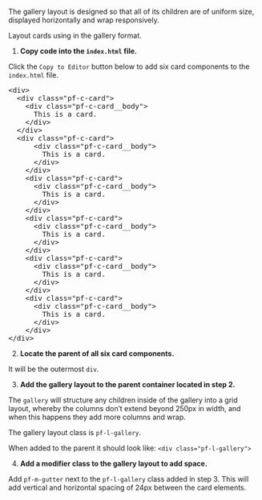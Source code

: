 The gallery layout is designed so that all of its children are of uniform size, displayed horizontally and wrap responsively.

Layout cards using in the gallery format.

1) <strong>Copy code into the `index.html` file.</strong>

Click the `Copy to Editor` button below to add six card components to the `index.html` file.

<pre class="file" data-filename="index.html" data-target="replace">
&lt;div&gt;
  &lt;div class=&quot;pf-c-card&quot;&gt; 
    &lt;div class=&quot;pf-c-card__body&quot;&gt;
      This is a card.
    &lt;/div&gt;
  &lt;/div&gt;
  &lt;div class=&quot;pf-c-card&quot;&gt; 
      &lt;div class=&quot;pf-c-card__body&quot;&gt;
        This is a card.
      &lt;/div&gt;
    &lt;/div&gt;
    &lt;div class=&quot;pf-c-card&quot;&gt; 
      &lt;div class=&quot;pf-c-card__body&quot;&gt;
        This is a card.
      &lt;/div&gt;
    &lt;/div&gt;
    &lt;div class=&quot;pf-c-card&quot;&gt; 
      &lt;div class=&quot;pf-c-card__body&quot;&gt;
        This is a card.
      &lt;/div&gt;
    &lt;/div&gt;
    &lt;div class=&quot;pf-c-card&quot;&gt; 
      &lt;div class=&quot;pf-c-card__body&quot;&gt;
        This is a card.
      &lt;/div&gt;
    &lt;/div&gt;
    &lt;div class=&quot;pf-c-card&quot;&gt; 
      &lt;div class=&quot;pf-c-card__body&quot;&gt;
        This is a card.
      &lt;/div&gt;
    &lt;/div&gt;
&lt;/div&gt;
</pre>

2) <strong>Locate the parent of all six card components.</strong>

It will be the outermost `div`.

3) <strong>Add the gallery layout to the parent container located in step 2.</strong>

The `gallery` will structure any children inside of the gallery into a grid layout, whereby the columns don’t extend beyond 250px in width, and when this happens they add more columns and wrap.

The gallery layout class is `pf-l-gallery`.

When added to the parent it should look like:
`<div class="pf-l-gallery">`

4) <strong>Add a modifier class to the gallery layout to add space.</strong>

Add `pf-m-gutter` next to the `pf-l-gallery` class added in step 3. This will add vertical and horizontal spacing of 24px between the card elements.
